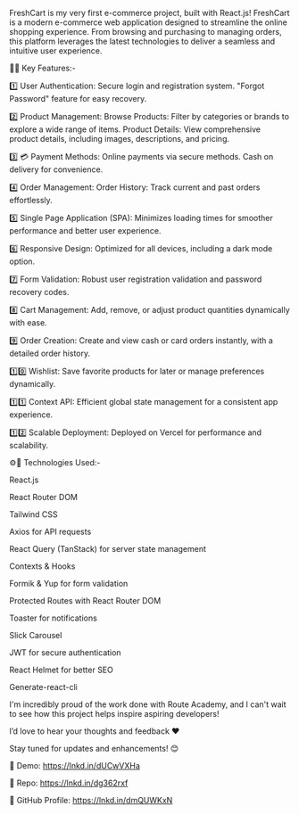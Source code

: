 FreshCart is my very first e-commerce project, built with React.js!
FreshCart is a modern e-commerce web application designed to streamline the online shopping experience. From browsing and purchasing to managing orders, this platform leverages the latest technologies to deliver a seamless and intuitive user experience.

🌟🤍 Key Features:-

1️⃣ User Authentication:
Secure login and registration system.
"Forgot Password" feature for easy recovery.


2️⃣ Product Management:
Browse Products: Filter by categories or brands to explore a wide range of items.
Product Details: View comprehensive product details, including images, descriptions, and pricing.


3️⃣ 💳 Payment Methods:
Online payments via secure methods.
Cash on delivery for convenience.


4️⃣ Order Management:
Order History: Track current and past orders effortlessly.


5️⃣ Single Page Application (SPA):
Minimizes loading times for smoother performance and better user experience.


6️⃣ Responsive Design:
Optimized for all devices, including a dark mode option.


7️⃣ Form Validation:
Robust user registration validation and password recovery codes.


8️⃣ Cart Management:
Add, remove, or adjust product quantities dynamically with ease.

9️⃣ Order Creation:
Create and view cash or card orders instantly, with a detailed order history.


1️⃣0️⃣ Wishlist:
 Save favorite products for later or manage preferences dynamically.
 

1️⃣1️⃣ Context API:
 Efficient global state management for a consistent app experience.
 

1️⃣2️⃣ Scalable Deployment:
Deployed on Vercel for performance and scalability.


⚙️🚀 Technologies Used:-

React.js

React Router DOM

Tailwind CSS

Axios for API requests

React Query (TanStack) for server state management

Contexts & Hooks

Formik & Yup for form validation

Protected Routes with React Router DOM

Toaster for notifications

Slick Carousel

JWT for secure authentication

React Helmet for better SEO

Generate-react-cli

I'm incredibly proud of the work done with Route Academy, and I can't wait to see how this project helps inspire aspiring developers!


I’d love to hear your thoughts and feedback ❤️


Stay tuned for updates and enhancements! 😊

🔗 Demo: https://lnkd.in/dUCwVXHa

🔗 Repo: https://lnkd.in/dg362rxf

🔗 GitHub Profile: https://lnkd.in/dmQUWKxN

